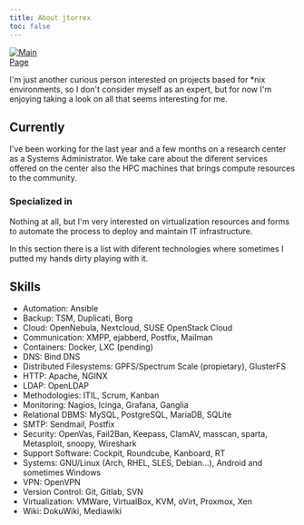 ```yaml
---
title: About jtorrex
toc: false
---
```


[<img src="https://avatars1.githubusercontent.com/u/53188139?s=460&u=28f5b3af86dbacfeb2fbb8f39162e259d3f60d4b&v=4" style="max-width:15%;min-width:40px;float:center;" alt="Main Page" />](https://jtorrex.net)

I'm just another curious person interested on projects based for *nix environments, so I don't consider myself as an expert, but for now I'm enjoying taking a look on all that seems interesting for me.

## Currently

I've been working for the last year and a few months on a research center as a Systems Administrator. We take care about the diferent services offered on the center also the HPC machines that brings compute resources to the community.

### Specialized in

Nothing at all, but I'm very interested on virtualization resources and forms to automate the process to deploy and maintain IT infrastructure.

In this section there is a list with diferent technologies where sometimes I putted my hands dirty playing with it.

<p><p><h2>Skills</h2>

<ul class="skill-list">
<li>Automation: Ansible</li>
<li>Backup: TSM, Duplicati, Borg</li>
<li>Cloud: OpenNebula, Nextcloud, SUSE OpenStack Cloud</li>
<li>Communication: XMPP, ejabberd, Postfix, Mailman</li>
<li>Containers: Docker, LXC (pending)</li>
<li>DNS: Bind DNS</li>
<li>Distributed Filesystems: GPFS/Spectrum Scale (propietary), GlusterFS</li>
<li>HTTP: Apache, NGINX</li>
<li>LDAP: OpenLDAP</li>
<li>Methodologies: ITIL, Scrum, Kanban</li>
<li>Monitoring: Nagios, Icinga, Grafana, Ganglia</li>
<li>Relational DBMS: MySQL, PostgreSQL, MariaDB, SQLite</li>
<li>SMTP: Sendmail, Postfix</li>
<li>Security: OpenVas, Fail2Ban, Keepass, ClamAV, masscan, sparta, Metasploit, snoopy, Wireshark</li>
<li>Support Software: Cockpit, Roundcube, Kanboard, RT</li>
<li>Systems: GNU/Linux (Arch, RHEL, SLES, Debian...), Android and sometimes Windows</li>
<li>VPN: OpenVPN</li>
<li>Version Control: Git, Gitlab, SVN</li>
<li>Virtualization: VMWare, VirtualBox, KVM, oVirt, Proxmox, Xen</li>
<li>Wiki: DokuWiki, Mediawiki</li>
</ul>
